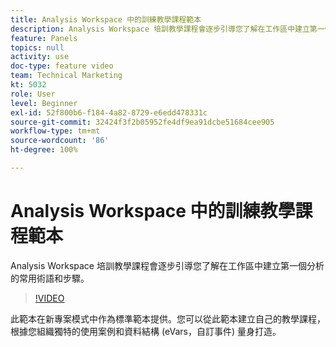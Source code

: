 ```yaml
---
title: Analysis Workspace 中的訓練教學課程範本
description: Analysis Workspace 培訓教學課程會逐步引導您了解在工作區中建立第一個分析的常用術語和步驟。
feature: Panels
topics: null
activity: use
doc-type: feature video
team: Technical Marketing
kt: 5032
role: User
level: Beginner
exl-id: 52f800b6-f184-4a82-8729-e6edd478331c
source-git-commit: 32424f3f2b05952fe4df9ea91dcbe51684cee905
workflow-type: tm+mt
source-wordcount: '86'
ht-degree: 100%

---
```


# Analysis Workspace 中的訓練教學課程範本

Analysis Workspace 培訓教學課程會逐步引導您了解在工作區中建立第一個分析的常用術語和步驟。

>[!VIDEO](https://video.tv.adobe.com/v/33773/?quality=12)

此範本在新專案模式中作為標準範本提供。您可以從此範本建立自己的教學課程，根據您組織獨特的使用案例和資料結構 (eVars，自訂事件) 量身打造。
